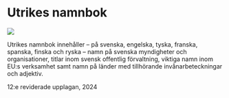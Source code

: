 # Utrikes namnbok

![](/contentassets/dd76044cc9d3418eb8055394998f78d4/namnboken-12e-omslag-webb.png?width=150&quality=85)


Utrikes namnbok innehåller – på svenska, engelska, tyska, franska, spanska, finska och ryska – namn på svenska myndigheter och organisationer, titlar inom svensk offentlig förvaltning, viktiga namn inom EU:s verksamhet samt namn på länder med tillhörande invånarbeteckningar och adjektiv.


12:e reviderade upplagan, 2024

